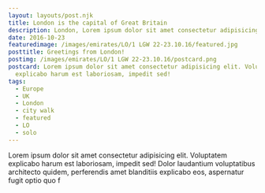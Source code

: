 ```yaml
---
layout: layouts/post.njk
title: London is the capital of Great Britain
description: London, Lorem ipsum dolor sit amet consectetur adipisicing elit.
date: 2016-10-23
featuredimage: /images/emirates/LO/1 LGW 22-23.10.16/featured.jpg
posttitle: Greetings from London!
postimg: /images/emirates/LO/1 LGW 22-23.10.16/postcard.png
postcard: Lorem ipsum dolor sit amet consectetur adipisicing elit. Voluptatem
  explicabo harum est laboriosam, impedit sed!
tags:
  - Europe
  - UK
  - London
  - city walk
  - featured
  - LO
  - solo
---
```

Lorem ipsum dolor sit amet consectetur adipisicing elit. Voluptatem explicabo harum est laboriosam, impedit sed! Dolor laudantium voluptatibus architecto quidem, perferendis amet blanditiis explicabo eos, aspernatur fugit optio quo f